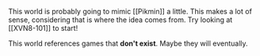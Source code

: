 This world is probably going to mimic [[Pikmin]] a little. This makes a lot of sense, considering that is where the idea comes from. Try looking at [[XVN8-101]] to start!

This world references games that **don't exist**. Maybe they will eventually.